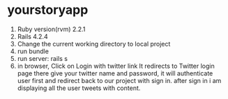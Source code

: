 # yourstoryapp
1. Ruby version(rvm) 2.2.1
2. Rails 4.2.4
3. Change the current working directory to local project
4. run bundle
5. run server: rails s
6. in browser,
    Click on Login with twitter link
    It redirects to Twitter login page there give your twitter name and password, it will authenticate user first and redirect back to our project with sign in.
after sign in i am displaying all the user tweets with content.
